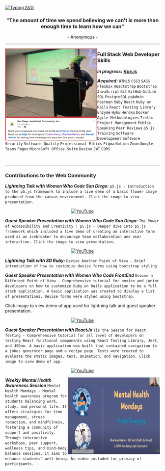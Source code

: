 [![Typing SVG](https://readme-typing-svg.herokuapp.com?color=478C8F&size=35&center=true&vCenter=true&width=1000&lines=Aloha+🌺;Welcome+to+my+GitHub+profile!;My+name+is+Charlean+Baxter;Full+Stack+Web+Developer;Mentor;Let's-Tackle-That-Blocker+Buddy)](https://git.io/typing-svg)

<h3 align="center">"The amount of time we spend believing we can't is more than enough time to learn how we can"</h3>
<p align="center">- Anonymous -</p>
<hr>

<img align="left" height="300px" width="300px" alt="blue letter p dissected for processing foundation icon" src="https://github.com/SunkissedQueen/sunkissedqueen/blob/main/reactjs.png"/>

<h3>Full Stack Web Developer Skills</h3> 

***In progress:*** [**Vue.js**](https://vuejs.org/)

***Acquired:*** `HTML5` `CSS3` `SASS` `Flexbox` `Reactstrap` `Bootstrap` `JavaScript` `Git` `GitHub` `GitLab` `SQL` `PostgreSQL` `pgAdmin` `Postman` `Ruby` `React` `Ruby on Rails` `React Testing Library` `Enzyme` `Hyku` `Heroku` `Docker` `Agile Methodologies` `Trello` `Project Management` `Public Speaking` `Peer Reviews` `p5.js` `Training` `Software Development` `Software Security` `Software Quality` `Professional Ethics` `Figma` `Notion` `Zoom` `Google Teams` `Pages` `MicroSoft Office Suite` `Devise` `JWT` `CORS`

<br>
<hr>
<h3>Contributions to the Web Community</h3>  

***Lightning Talk with Women Who Code San Diego:*** `p5.js - Introduction to the p5.js framework to include a live demo of a basic flower image produced from the canvas environment. Click the image to view presentation.`  

<div align="center">  
  
  [![YouTube](http://img.youtube.com/vi/ajWYMPuMS6k/0.jpg)](https://www.youtube.com/watch?v=ajWYMPuMS6k)  

</div>

***Guest Speaker Presentation with Women Who Code San Diego:*** `The Power of Accessibility and Creativity : p5.js - Deeper dive into p5.js framework which included a live demo of creating an interactive form used as an icebreaker to encourage team collaboration and user interaction. Click the image to view presentation.`  

<div align="center">
  
  [![YouTube](http://img.youtube.com/vi/C7PmrAYjle8/0.jpg)](https://www.youtube.com/watch?v=C7PmrAYjle8)

</div>  

***Lightning Talk with SD Ruby:*** `Devise Another Point of View - Brief introduction of how to customize devise forms using bootstrap styling`  

***Guest Speaker Presentation with Women Who Code FrontEnd*** `Devise a Different Point of View - Comprehensive tutorial for novice and junior developers on how to customize Ruby on Rails application to be a full stack application. A basic application was created to display a list of presentations. Devise forms were styled using bootstrap.`

Click image to view demo of app used for lightning talk and guest speaker presentation.

<div align="center">
  
  [![YouTube](http://img.youtube.com/vi/W0gH3b5TQrA/0.jpg)](https://www.youtube.com/watch?v=W0gH3b5TQrA)

</div> 

***Guest Speaker Presentation with ReactJs*** `Tis the Season for React Testing - Comprehensive tutorial for all level of developers on testing React functional components using React Testing Library, Jest, and JSDom. A basic application was built that contained navigation to a jokes generator page and a recipe page. Tests were created to evaluate the static images, text, animation, and navigation. Click image to view demo of app.`  

<div align="center">
  
  [![YouTube](http://img.youtube.com/vi/NYlsK_4saVE/0.jpg)](https://www.youtube.com/watch?NYlsK_4saVE)

</div> 

<img align="right" height="250px" width="300px" alt="blue letter p dissected for processing foundation icon" src="https://github.com/SunkissedQueen/sunkissedqueen/blob/main/mental-health.png"/>

***Weekly Mental Health Awareness Session*** `Mental Health Mondays - Mental health awareness program for students balancing work, study, and personal life. It offers strategies for time management, stress reduction, and mindfulness, fostering a community of support and positivity. Through interactive workshops, peer support, wellness tips, and mind-body balance sessions, it aims to enhance students' well-being. No video included for privacy of participants.`  





